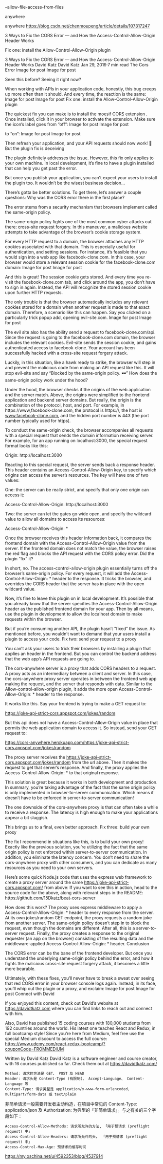
–allow-file-access-from-files

anywhere

anywhere
https://blog.csdn.net/chenmoupeng/article/details/107317247


3 Ways to Fix the CORS Error — and How the Access-Control-Allow-Origin Header Works

Fix one: install the Allow-Control-Allow-Origin plugin

3 Ways to Fix the CORS Error — and How the Access-Control-Allow-Origin Header Works
David Katz
David Katz
Jan 29, 2019·7 min read
The Cors Error
Image for post
Image for post

Seen this before? Seeing it right now?

When working with APIs in your application code, honestly, this bug creeps up more often than it should. And every time, the reaction is the same:
Image for post
Image for post
Fix one: install the Allow-Control-Allow-Origin plugin

The quickest fix you can make is to install the moesif CORS extension . Once installed, click it in your browser to activate the extension. Make sure the icon’s label goes from “off”:
Image for post
Image for post

to “on”:
Image for post
Image for post

Then refresh your application, and your API requests should now work! 🎉
But the plugin fix is deceiving

The plugin definitely addresses the issue. However, this fix only applies to your own machine. In local development, it’s fine to have a plugin installed that can help you get past the error.

But once you publish your application, you can’t expect your users to install the plugin too. It wouldn’t be the wisest business decision…

There’s gotta be better solutions. To get there, let’s answer a couple questions:
Why was the CORS error there in the first place?

The error stems from a security mechanism that browsers implement called the same-origin policy.

The same-origin policy fights one of the most common cyber attacks out there: cross-site request forgery. In this maneuver, a malicious website attempts to take advantage of the browser’s cookie storage system.

For every HTTP request to a domain, the browser attaches any HTTP cookies associated with that domain. This is especially useful for authentication, and setting sessions. For instance, it’s feasible that you would sign into a web app like facebook-clone.com. In this case, your browser would store a relevant session cookie for the facebook-clone.com domain:
Image for post
Image for post

And this is great! The session cookie gets stored. And every time you re-visit the facebook-clone.com tab, and click around the app, you don’t have to sign in again. Instead, the API will recognize the stored session cookie upon further HTTP requests.

The only trouble is that the browser automatically includes any relevant cookies stored for a domain when another request is made to that exact domain. Therefore, a scenario like this can happen. Say you clicked on a particularly trick popup add, opening evil-site.com.
Image for post
Image for post

The evil site also has the ability send a request to facebook-clone.com/api. Since the request is going to the facebook-clone.com domain, the browser includes the relevant cookies. Evil-site sends the session cookie, and gains authenticated access to facebook-clone. Your account has been successfully hacked with a cross-site request forgery attack.

Luckily, in this situation, like a hawk ready to strike, the browser will step in and prevent the malicious code from making an API request like this. It will stop evil-site and say “Blocked by the same-origin policy. 🕶️”
How does the same-origin policy work under the hood?

Under the hood, the browser checks if the origins of the web application and the server match. Above, the origins were simplified to the frontend application and backend server domains. But really, the origin is the combination of the protocol, host, and port. For example, in https://www,facebook-clone.com, the protocol is https://, the host is www.facebook-clone.com, and the hidden port number is 443 (the port number typically used for https).

To conduct the same-origin check, the browser accompanies all requests with a special request that sends the domain information receiving server. For example, for an app running on localhost:3000, the special request format looks like this:

Origin: http://localhost:3000

Reacting to this special request, the server sends back a response header. This header contains an Access-Control-Allow-Origin key, to specify which origins can access the server’s resources. The key will have one of two values:

One: the server can be really strict, and specify that only one origin can access it:

Access-Control-Allow-Origin: http://localhost:3000

Two: the server can let the gates go wide open, and specify the wildcard value to allow all domains to access its resources:

Access-Control-Allow-Origin: *

Once the browser receives this header information back, it compares the frontend domain with the Access-Control-Allow-Origin value from the server. If the frontend domain does not match the value, the browser raises the red flag and blocks the API request with the CORS policy error.
Did the plugin “fix” it?

In short, no. The access-control-allow-origin plugin essentially turns off the browser’s same-origin policy. For every request, it will add the Access-Control-Allow-Origin: * header to the response. It tricks the browser, and overrides the CORS header that the server has in place with the open wildcard value.

Now, it’s fine to leave this plugin on in local development. It’s possible that you already know that the server specifies the Access-Control-Allow-Origin header as the published frontend domain for your app. Then by all means, use the plugin in development to allow the localhost domain to make requests within the browser.

But if you’re consuming another API, the plugin hasn’t “fixed” the issue. As mentioned before, you wouldn’t want to demand that your users install a plugin to access your code.
Fix two: send your request to a proxy

You can’t ask your users to trick their browsers by installing a plugin that applies an header in the frontend. But you can control the backend address that the web app’s API requests are going to.

The cors-anywhere server is a proxy that adds CORS headers to a request. A proxy acts as an intermediary between a client and server. In this case, the cors-anywhere proxy server operates in between the frontend web app making the request, and the server that responds with data. Similar to the Allow-control-allow-origin plugin, it adds the more open Access-Control-Allow-Origin: * header to the response.

It works like this. Say your frontend is trying to make a GET request to:

https://joke-api-strict-cors.appspot.com/jokes/random

But this api does not have a Access-Control-Allow-Origin value in place that permits the web application domain to access it. So instead, send your GET request to:

https://cors-anywhere.herokuapp.com/https://joke-api-strict-cors.appspot.com/jokes/random

The proxy server receives the https://joke-api-strict-cors.appspot.com/jokes/random from the url above. Then it makes the request to get that server’s response. And finally, the proxy applies the Access-Control-Allow-Origin: * to that original response.

This solution is great because it works in both development and production. In summary, you’re taking advantage of the fact that the same origin policy is only implemented in browser-to-server communication. Which means it doesn’t have to be enforced in server-to-server communication!

The one downside of the cors-anywhere proxy is that can often take a while to receive a response. The latency is high enough to make your applications appear a bit sluggish.

This brings us to a final, even better approach.
Fix three: build your own proxy

The fix I recommend in situations like this, is to build your own proxy! Exactly like the previous solution, you’re utilizing the fact that the same origin policy is not enforced within server-to-server communication. In addition, you eliminate the latency concern. You don’t need to share the cors-anywhere proxy with other consumers, and you can dedicate as many resources as you need to your own servers.

Here’s some quick Node.js code that uses the express web framework to create a proxy server around the same https://joke-api-strict-cors.appspot.com/ from above:
If you want to see this in action, head to the source code for the above, along with relevant steps in the README: https://github.com/15Dkatz/beat-cors-server

How does this work? The proxy uses express middleware to apply a Access-Control-Allow-Origin: * header to every response from the server. At its own jokes/random GET endpoint, the proxy requests a random joke from another server. The same-origin policy doesn’t step in to block the request, even though the domains are different. After all, this is a server-to-server request. Finally, the proxy creates a response to the original requester (an app on the browser) consisting of the resulting data and the middleware-applied Access-Control-Allow-Origin: * header.
Conclusion

The CORS error can be the bane of the frontend developer. But once you understand the underlying same-origin policy behind the error, and how it fights the malicious cross-site request forgery attack, it becomes a little more bearable.

Ultimately, with these fixes, you’ll never have to break a sweat over seeing that red CORS error in your browser console logs again. Instead, in its face, you’ll whip out the plugin or a proxy, and exclaim:
Image for post
Image for post
Connect with David

If you enjoyed this content, check out David’s website at https://davidtkatz.com where you can find links to reach out and connect with him.

Also, David has published 15 coding courses with 180,000 students from 192 countries around the world. His latest one teaches React and Redux, in full bootcamp style! Since you’re here from Medium, feel free use the special Medium discount to access the full course: https://www.udemy.com/react-redux-bootcamp/?couponCode=FROMMEDIUM

Written by
David Katz
David Katz is a software engineer and course creator, with 16 courses published so far. Check them out at https://davidtkatz.com/



    Method: 请求的方法是 GET、 POST 及 HEAD
    Header: 请求头是 Content-Type (有限制)、 Accept-Language、 Content-Language 等
    Content-Type: 请求类型是 application/x-www-form-urlencoded、 multipart/form-data 或 text/plain

非简单请求一般需要开发者主动构造，在项目中常见的 Content-Type: application/json 及 Authorization: <token> 为典型的「非简单请求」。与之有关的三个字段如下：

    Access-Control-Allow-Methods: 请求所允许的方法, 「用于预请求 (preflight request) 中」
    Access-Control-Allow-Headers: 请求所允许的头， 「用于预请求 (preflight request) 中」
    Access-Control-Max-Age: 预请求的缓存时间
https://my.oschina.net/u/4592353/blog/4537914

